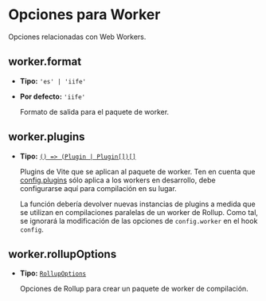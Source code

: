 # Opciones para Worker

Opciones relacionadas con Web Workers.

## worker.format

- **Tipo:** `'es' | 'iife'`
- **Por defecto:** `'iife'`

  Formato de salida para el paquete de worker.

## worker.plugins

- **Tipo:** [`() => (Plugin | Plugin[])[]`](./shared-options#plugins)

  Plugins de Vite que se aplican al paquete de worker. Ten en cuenta que [config.plugins](./shared-options#plugins) sólo aplica a los workers en desarrollo, debe configurarse aquí para compilación en su lugar.

  La función debería devolver nuevas instancias de plugins a medida que se utilizan en compilaciones paralelas de un worker de Rollup. Como tal, se ignorará la modificación de las opciones de `config.worker` en el hook `config`.

## worker.rollupOptions

- **Tipo:** [`RollupOptions`](https://rollupjs.org/configuration-options/)

  Opciones de Rollup para crear un paquete de worker de compilación.
